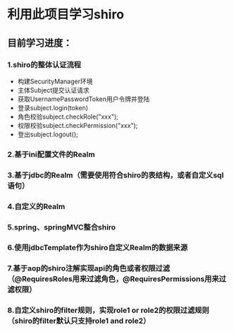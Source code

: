 # 利用此项目学习shiro
## 目前学习进度：
### 1.shiro的整体认证流程
* 构建SecurityManager环境
* 主体Subject提交认证请求
* 获取UsernamePasswordToken用户令牌并登陆
* 登录subject.login(token)
* 角色校验subject.checkRole("xxx");
* 权限校验subject.checkPermission("xxx");
* 登出subject.logout();
### 2.基于ini配置文件的Realm
### 3.基于jdbc的Realm（需要使用符合shiro的表结构，或者自定义sql语句）
### 4.自定义的Realm
### 5.spring、springMVC整合shiro
### 6.使用jdbcTemplate作为shiro自定义Realm的数据来源
### 7.基于aop的shiro注解实现api的角色或者权限过滤（@RequiresRoles用来过滤角色，@RequiresPermissions用来过滤权限）
### 8.自定义shiro的filter规则，实现role1 or role2的权限过滤规则（shiro的filter默认只支持role1 and role2）
